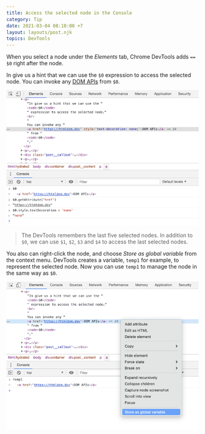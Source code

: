 ```yaml
---
title: Access the selected node in the Console
category: Tip
date: 2021-03-04 08:10:00 +7
layout: layouts/post.njk
topics: DevTools
---
```


When you select a node under the _Elements_ tab, Chrome DevTools adds `== $0` right after the node.

In give us a hint that we can use the `$0` expression to access the selected node.
You can invoke any [DOM APIs](https://htmldom.dev) from `$0`.

![Access selected node](/assets/img/selected-node.png)

> The DevTools remembers the last five selected nodes. In addition to `$0`, we can use `$1`, `$2`, `$3` and `$4` to access the last selected nodes.

You also can right-click the node, and choose _Store as global variable_ from the context menu. DevTools creates a variable, `temp1` for example, to represent the selected node.
Now you can use `temp1` to manage the node in the same way as `$0`.

![Store selected node](/assets/img/store-selected-node.png)

